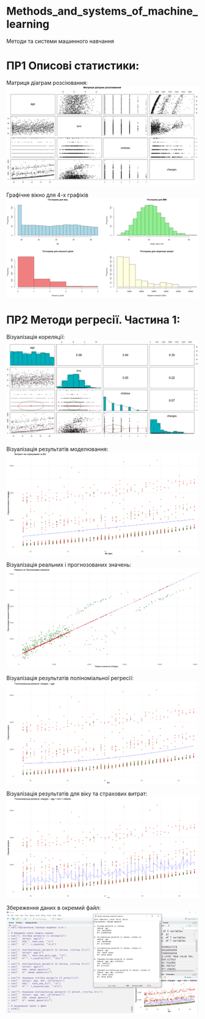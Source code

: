# Methods_and_systems_of_machine_learning
Методи та системи машинного навчання

# ПР1 Описові статистики:

Матриця діаграм розсіювання:
![Матриця діаграм розсіювання](https://github.com/inaprel3/Methods_and_systems_of_machine_learning/blob/main/picture/1_Matrix_of_scatter_plots.png)

Графічне вікно для 4-х графіків
![Графічне вікно для 4-х графіків](https://github.com/inaprel3/Methods_and_systems_of_machine_learning/blob/main/picture/1_Graphics_window_for_4_graphs.png)

# ПР2 Методи регресії. Частина 1:
Візуалізація кореляції:
![](https://github.com/inaprel3/Methods_and_systems_of_machine_learning/blob/main/picture/2.0_Correlation_visualization.png)

Візуалізація результатів моделювання:
![](https://github.com/inaprel3/Methods_and_systems_of_machine_learning/blob/main/picture/2.1_Visualization_of_simulation_results.png)

Візуалізація реальних і прогнозованих значень:
![](https://github.com/inaprel3/Methods_and_systems_of_machine_learning/blob/main/picture/2.2_Visualization_of_real_and_predicted_values.png)

Візуалізація результатів поліноміальної регресії:
![](https://github.com/inaprel3/Methods_and_systems_of_machine_learning/blob/main/picture/2.3_Visualization_of_polynomial_regression_results.png)

Візуалізація результатів для віку та страхових витрат:
![](https://github.com/inaprel3/Methods_and_systems_of_machine_learning/blob/main/picture/2.4_Visualization_of_results_for_age_and_insurance_costs.png)

Збереження даних в окремий файл:
![](https://github.com/inaprel3/Methods_and_systems_of_machine_learning/blob/main/picture/2.5_Save_data_to_a_separate_file.png)
